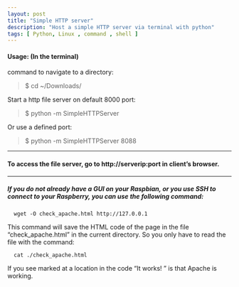 ```yaml
---
layout: post
title: "Simple HTTP server"
description: "Host a simple HTTP server via terminal with python"
tags: [ Python, Linux , command , shell ]
---
```



#### Usage: (In the terminal)
command to navigate to a directory:
>$ cd ~/Downloads/ 

Start a http file server on default 8000 port:
>$ python -m SimpleHTTPServer

Or use a defined port:
>$ python -m SimpleHTTPServer 8088
---

#### To access the file server, go to http://serverip:port in client’s browser.
---

##### If you do not already have a GUI on your Raspbian, or you use SSH to connect to your Raspberry, you can use the following command:

```
  wget -O check_apache.html http://127.0.0.1 
```

This command will save the HTML code of the page in the file “check_apache.html” in the current directory.
So you only have to read the file with the command:
```
  cat ./check_apache.html
```

If you see marked at a location in the code “It works! ” is that Apache is working.